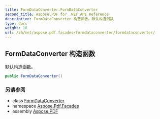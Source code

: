 ```yaml
---
title: FormDataConverter.FormDataConverter
second_title: Aspose.PDF for .NET API Reference
description: FormDataConverter 构造函数。默认构造函数
type: docs
weight: 10
url: /zh/net/aspose.pdf.facades/formdataconverter/formdataconverter/
---
```

## FormDataConverter 构造函数

默认构造函数。

```csharp
public FormDataConverter()
```

### 另请参阅

* class [FormDataConverter](../)
* namespace [Aspose.Pdf.Facades](../../../aspose.pdf.facades/)
* assembly [Aspose.PDF](../../../)